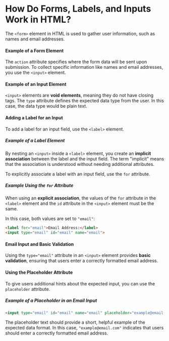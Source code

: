 # How Do Forms, Labels, and Inputs Work in HTML?  

The `<form>` element in HTML is used to gather user information, such as names and email addresses.  

#### Example of a Form Element  
The `action` attribute specifies where the form data will be sent upon submission. To collect specific information like names and email addresses, you use the `<input>` element.  

#### Example of an Input Element  
`<input>` elements are **void elements**, meaning they do not have closing tags. The `type` attribute defines the expected data type from the user. In this case, the data type would be plain text.  

#### Adding a Label for an Input  
To add a label for an input field, use the `<label>` element.  

##### Example of a Label Element  
By nesting an `<input>` inside a `<label>` element, you create an **implicit association** between the label and the input field. The term "implicit" means that the association is understood without needing additional attributes.  

To explicitly associate a label with an input field, use the `for` attribute.  

##### Example Using the `for` Attribute  
When using an **explicit association**, the values of the `for` attribute in the `<label>` element and the `id` attribute in the `<input>` element must be the same.  

In this case, both values are set to `"email"`:  

```html
<label for="email">Email Address:</label>
<input type="email" id="email" name="email">
```

#### Email Input and Basic Validation  
Using the `type="email"` attribute in an `<input>` element provides **basic validation**, ensuring that users enter a correctly formatted email address.  

#### Using the Placeholder Attribute  
To give users additional hints about the expected input, you can use the `placeholder` attribute.  

##### Example of a Placeholder in an Email Input  
```html
<input type="email" id="email" name="email" placeholder="example@email.com">
```
The placeholder text should provide a short, helpful example of the expected data format. In this case, `"example@email.com"` indicates that users should enter a correctly formatted email address.  
